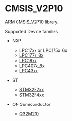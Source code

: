 CMSIS_V2P10
===========

ARM CMSIS_V2P10 library.

Supported Device families

+   NXP
     -    [LPC17xx or LPC175x_6x](http://www.nxp.com/products/microcontrollers/cortex_m3/series/LPC1700.html)
     -    [LPC177x_8x](http://www.nxp.com/products/microcontrollers/cortex_m3/series/LPC1700.html)
     -    [LPC18xx](http://www.nxp.com/products/microcontrollers/cortex_m3/series/LPC1800.html)
     -    [LPC407x_8x](http://www.nxp.com/products/microcontrollers/cortex_m4/series/LPC4000.html)     
     -    [LPC43xx](http://www.nxp.com/products/microcontrollers/cortex_m4/series/LPC4300.html)

     
+   ST
     -    [STM32F2xx](http://www.st.com/internet/mcu/subclass/1520.jsp)
     -    [STM32F4xx](http://www.st.com/internet/mcu/subclass/1521.jsp)

+ ON Semiconductor
     -    [Q32M210](http://www.onsemi.com/PowerSolutions/product.do?id=Q32M210)
